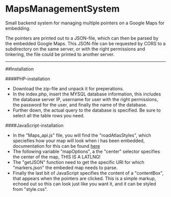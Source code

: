 # MapsManagementSystem
Small backend system for managing multiple pointers on a Google Maps for embedding.

The pointers are printed out to a JSON-file, which can then be parsed by the embedded Google Maps. This JSON-file can be requested by CORS to a subdirectory on the same server, or with the right permissions and tinkering, the file could be printed to another server.

____________________________________________

##Installation

####PHP-installation
 - Download the zip-file and unpack it for preperations.
 - In the index.php, insert the MYSQL database information, this includes the database server IP, username for user with the right permissions, the password for the user, and finally the name of the database.
 - Further down, the actual query to the database is specified. Be sure to select all the table rows you need.

####JavaScript-installation
 - In the "Maps_api.js" file, you will find the "roadAtlasStyles", which speciefies how your map will look when i has been embedded, documentation for this can be found [here](https://developers.google.com/maps/documentation/javascript/styling)
 - The following variable "mapOptions", a the "center" selector specifies the center of the map, THIS IS A LATLNG!
 - The "getJSON" function need to get the specific URI for which "markers.json" the embeded map needs to parse.
 - Finally the last bit of JavaScript specifies the content of a "contentBox", that appears when the pointers are clicked. This is a simple markup, echoed out so this can look just like you want it, and it can be styled from "style.css".
